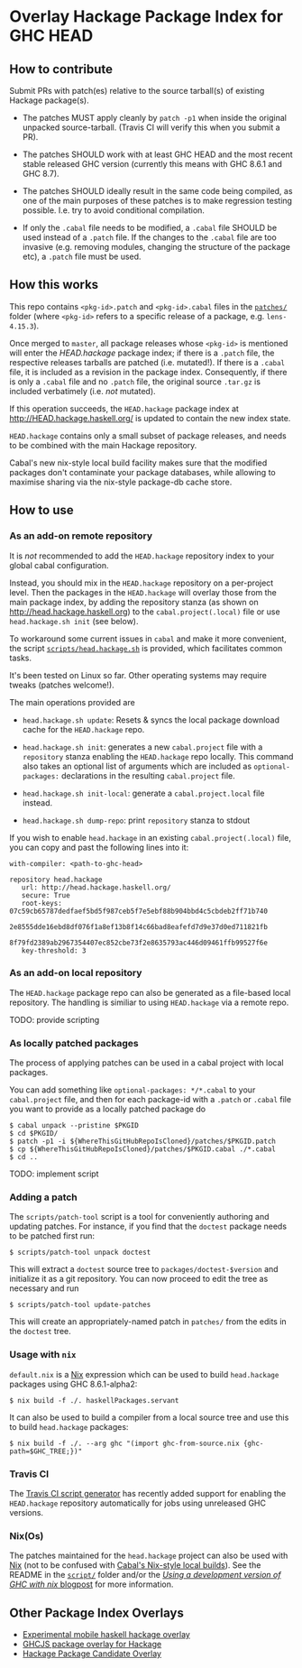 # Overlay Hackage Package Index for GHC HEAD

## How to contribute

Submit PRs with patch(es) relative to the source tarball(s) of
existing Hackage package(s).

- The patches MUST apply cleanly by `patch -p1` when inside the
  original unpacked source-tarball. (Travis CI will verify this when
  you submit a PR).

- The patches SHOULD work with at least GHC HEAD and the most recent
  stable released GHC version (currently this means with GHC 8.6.1 and
  GHC 8.7).

- The patches SHOULD ideally result in the same code being compiled,
  as one of the main purposes of these patches is to make regression
  testing possible. I.e. try to avoid conditional compilation.

- If only the `.cabal` file needs to be modified, a `.cabal` file
  SHOULD be used instead of a `.patch` file. If the changes to the
  `.cabal` file are too invasive (e.g. removing modules, changing the
  structure of the package etc), a `.patch` file must be used.

## How this works

This repo contains `<pkg-id>.patch` and `<pkg-id>.cabal` files in the
[`patches/`](./patches/) folder (where `<pkg-id>` refers to a specific
release of a package, e.g. `lens-4.15.3`).

Once merged to `master`, all package releases whose `<pkg-id>` is
mentioned will enter the *HEAD.hackage* package index; if there is a
`.patch` file, the respective releases tarballs are patched
(i.e. mutated!). If there is a `.cabal` file, it is included as a
revision in the package index. Consequently, if there is only a
`.cabal` file and no `.patch` file, the original source `.tar.gz` is
included verbatimely (i.e. *not* mutated).

If this operation succeeds, the `HEAD.hackage` package index at
http://HEAD.hackage.haskell.org/ is updated to contain the new index
state.

`HEAD.hackage` contains only a small subset of package releases,
and needs to be combined with the main Hackage repository.

Cabal's new nix-style local build facility makes sure that the
modified packages don't contaminate your package databases, while
allowing to maximise sharing via the nix-style package-db cache store.

## How to use


### As an add-on remote repository

It is *not* recommended to add the `HEAD.hackage` repository index to
your global cabal configuration.

Instead, you should mix in the `HEAD.hackage` repository on a
per-project level. Then the packages in the `HEAD.hackage` will
overlay those from the main package index, by adding the repository stanza (as shown on http://head.hackage.haskell.org) to the `cabal.project(.local)` file or use `head.hackage.sh init` (see below).

To workaround some current issues in `cabal` and make it more
convenient, the script
[`scripts/head.hackage.sh`](scripts/head.hackage.sh) is provided,
which facilitates common tasks.

It's been tested on Linux so far. Other operating systems may require
tweaks (patches welcome!).

The main operations provided are

- `head.hackage.sh update`: Resets & syncs the local package download cache for the `HEAD.hackage` repo.

- `head.hackage.sh init`: generates a new `cabal.project` file with a `repository` stanza enabling the `HEAD.hackage` repo locally. This command also takes an optional list of arguments which are included as `optional-packages:` declarations in the resulting `cabal.project` file.

- `head.hackage.sh init-local`: generate a `cabal.project.local` file instead.

- `head.hackage.sh dump-repo`: print `repository` stanza to stdout

If you wish to enable `head.hackage` in an existing `cabal.project(.local)` file, you can copy and past the following lines into it:

```
with-compiler: <path-to-ghc-head>

repository head.hackage
   url: http://head.hackage.haskell.org/
   secure: True
   root-keys: 07c59cb65787dedfaef5bd5f987ceb5f7e5ebf88b904bbd4c5cbdeb2ff71b740
              2e8555dde16ebd8df076f1a8ef13b8f14c66bad8eafefd7d9e37d0ed711821fb
              8f79fd2389ab2967354407ec852cbe73f2e8635793ac446d09461ffb99527f6e
   key-threshold: 3
```

### As an add-on local repository

The `HEAD.hackage` package repo can also be generated as a file-based
local repository. The handling is similiar to using `HEAD.hackage` via
a remote repo.

TODO: provide scripting

### As locally patched packages

The process of applying patches can be used in a cabal project with
local packages.

You can add something like `optional-packages: */*.cabal` to your
`cabal.project` file, and then for each package-id with a `.patch` or
`.cabal` file you want to provide as a locally patched package do

```
$ cabal unpack --pristine $PKGID
$ cd $PKGID/
$ patch -p1 -i ${WhereThisGitHubRepoIsCloned}/patches/$PKGID.patch
$ cp ${WhereThisGitHubRepoIsCloned}/patches/$PKGID.cabal ./*.cabal
$ cd ..
```

TODO: implement script

### Adding a patch

The `scripts/patch-tool` script is a tool for conveniently authoring and updating
patches. For instance, if you find that the `doctest` package needs to be
patched first run:
```
$ scripts/patch-tool unpack doctest
```
This will extract a `doctest` source tree to `packages/doctest-$version` and
initialize it as a git repository. You can now proceed to edit the tree as
necessary and run
```
$ scripts/patch-tool update-patches
```
This will create an appropriately-named patch in `patches/` from the edits in
the `doctest` tree.

### Usage with `nix`

`default.nix` is a [Nix](https://nixos.org/nix/) expression which can be used to
build `head.hackage` packages using GHC 8.6.1-alpha2:
```
$ nix build -f ./. haskellPackages.servant
```
It can also be used to build a compiler from a local source tree and use this to
build `head.hackage` packages:
```
$ nix build -f ./. --arg ghc "(import ghc-from-source.nix {ghc-path=$GHC_TREE;})"
```

### Travis CI

The [Travis CI script generator](https://github.com/haskell-hvr/multi-ghc-travis) has recently added support for enabling the `HEAD.hackage` repository automatically for jobs using unreleased GHC versions.

### Nix(Os)

The patches maintained for the `head.hackage` project can also be used with [Nix](https://nixos.org/nix/) (not to be confused with [Cabal's Nix-style local builds](http://cabal.readthedocs.io/en/latest/nix-local-build-overview.html)). See the README in the [`script/`](./scripts) folder and/or the
[*Using a development version of GHC with nix* blogpost](http://mpickering.github.io/posts/2018-01-05-ghchead-nix.html) for more information.

## Other Package Index Overlays

- [Experimental mobile haskell hackage overlay](http://hackage.mobilehaskell.org/)
- [GHCJS package overlay for Hackage](http://hackage-ghcjs-overlay.nomeata.de/)
- [Hackage Package Candidate Overlay](http://cand.hackage.haskell.org/)

